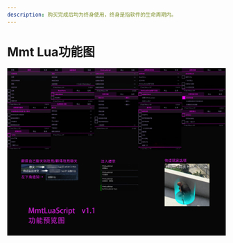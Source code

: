 ```yaml
---
description: 购买完成后均为终身使用，终身是指软件的生命周期内。
---
```


# Mmt Lua功能图

![若看不清，请复制到桌面](<../../../.gitbook/assets/mmt  lua.png>)
